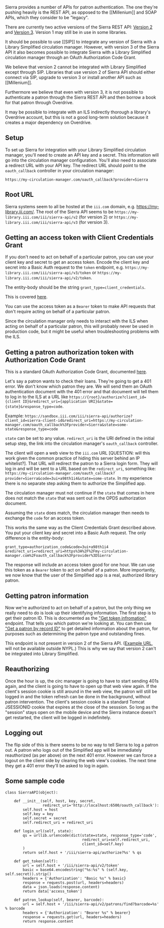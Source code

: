 Sierra provides a number of APIs for patron authentication. The one they're pushing heavily is the REST API, as opposed to the [[Millenium]] and SOAP APIs, which they consider to be "legacy".

There are currently two active versions of the Sierra REST API: [Version
2](https://sandbox.iii.com/docs/v2/Content/zTutorials/tutAuthenticate.htm)
and [Version
3](https://sandbox.iii.com/docs/Content/zTutorials/tutAuthenticate.htm). Version 1 may still be in use in some libraries.

It should be possible to use [[SIP]] to integrate any version of Sierra with a Library Simplified circulation manager. However, with version 3 of the Sierra API it also becomes possible to integrate Sierra with a Library Simplified circulation manager through an OAuth Authorization Code Grant.

We believe that version 2 cannot be integrated with Library Simplified except through SIP. Libraries that use version 2 of Sierra API should either connect via SIP, upgrade to version 3 or install another API such as [[Millenium]]. 

Furthermore we believe that even with version 3, it is not possible to authenticate a patron through the Sierra REST API and then borrow a book for that patron through Overdrive.

It may be possible to integrate with an ILS indirectly thorough a library's Overdrive account, but this is not a good long-term solution because it creates a major dependency on Overdrive.

## Setup

To set up Sierra for integration with your Library Simplified circulation manager, you'll need to create an API key and a secret. This information will go into the circulation manager configuration. You'll also need to associate a redirect URL with your API key. The redirect URL should point to the `oauth_callback` controller in your circulation manager:

```
https://my-circulation-manager.com/oauth_callback?provider=Sierra
```

## Root URL

Sierra systems seem to all be hosted at the `iii.com` domain, e.g. https://my-library.iii.com/. The root of the Sierra API seems to be `https://my-library.iii.com/iii/sierra-api/v2` (for version 2) or `https://my-library.iii.com/iii/sierra-api/v3` (for version 3).

## Getting an access token with Client Credentials Grant

If you don't need to act on behalf of a particular patron, you can use your client key and secret to get an access token. Encode the client key and secret into a Basic Auth request to the `token` endpoint, e.g. `https://my-library.iii.com/iii/sierra-api/v3/token` or `https://my-library.iii.com/iii/sierra-api/v2/token`.

The entity-body should be the string `grant_type=client_credentials`.

This is covered [here](http://sandbox.iii.com/docs/Content/zReference/authClient.htm).

You can use the access token as a `Bearer` token to make API requests that don't require acting on behalf of a particular patron.

Since the circulation manager only needs to interact with the ILS when acting on behalf of a particular patron, this will probably never be used in production code, but it might be useful when troubleshooting problems with the ILS.

## Getting a patron authorization token with Authorization Code Grant

This is a standard OAuth Authorization Code Grant, documented [here](http://sandbox.iii.com/docs/Content/zReference/authAuthCode.htm).

Let's say a patron wants to check their loans. They're going to get a 401 error. We don't know which patron they are. We will send them an OAuth authentication document with the 401 error and that document will tell them to log in to the ILS at a URL like `https://{root}/authorize?client_id={client ID}&redirect_uri={application URI}&state={state}&response_type=code`.

Example: `https://sandbox.iii.com/iii/sierra-api/authorize?client_id=sierra-client-id&redirect_uri=https://my-circulation-manager.com/oauth_callback%3Fprovider=Sierra&state=some-state&response_type=code`

`state` can be set to any value. `redirect_uri` is the URI defined in the initial setup step, the link into the circulation manager's `oauth_callback` controller.

The client will open a web view to the `iii.com` URL [QUESTION: will this work given the common practice of hiding this server behind an IP whitelist?]. That URL will redirect the patron to a Sierra login form. They will log in and will be sent to a URL based on the `redirect_uri`, something like: `https://my-circulation-manager.com/oauth_callback?provider=Sierra&code=3ui+a98th1i4&state=some-state`. In my experience there is no separate step asking them to authorize the Simplified app.

The circulation manager must not continue if the `state` that comes in here does not match the `state` that was sent out in the OPDS authorization document.

Assuming the `state` does match, the circulation manager then needs to exchange the `code` for an access token.

This works the same way as the Client Credentials Grant described above. You put your client key and secret into a Basic Auth request. The only difference is the entity-body:

```
grant_type=authorization_code&code=3ui+a98th1i4
&redirect_uri=redirect_uri=https%3A%2F%2Fmy-circulation-manager.com%2Foauth_callback%3Fprovider%3DSierra'
```

The response will include an access token good for one hour. We can use this token as a `Bearer` token to act on behalf of a patron. More importantly, we now know that the user of the Simplified app is a real, authorized library patron.

## Getting patron information

Now we're authorized to act on behalf of a patron, but the only thing we really need to do is look up their identifying information. The first step is to get their patron ID. This is documented as the ["Get token infromation"](
https://sandbox.iii.com/iii/sierra-api/swagger/index.html#!/info/Get_token_information_get_0) endpoint. That tells you which patron we're looking at. You can then use ["Get a patron by record ID"](https://sandbox.iii.com/iii/sierra-api/swagger/index.html#!/patrons/Get_a_patron_by_record_ID_get_9) to get detailed information about the patron, for purposes such as determining the patron type and outstanding fines.

This endpoint is not present in version 2 of the Sierra API. ([Example URL](https://lci-tr.iii.com/iii/sierra-api/swagger/index.html), will not be available outside NYPL.) This is why we say that version 2 can't be integrated into Library Simplified.

## Reauthorizing

Once the hour is up, the circ manager is going to have to start sending 401s again, and the client is going to have to open up that web view again. If the client's session cookie is still around in the web view, the patron will still be logged in and the token refresh can be done in the background, without patron intervention. The client's session cookie is a standard Tomcat JSESSIONID cookie that expires at the close of the sesssion. So long as the "session" stays open on the mobile device and the Sierra instance doesn't get restarted, the client will be logged in indefinitely.

## Logging out

The flip side of this is there seems to be no way to tell Sierra to log a patron out. A patron who logs out of the Simplified app will be immediately reauthorized (as per above) on the next 401 error. However we can force a logout on the client side by clearing the web view's cookies. The next time they get a 401 error they'll be asked to log in again.

## Some sample code

```
class SierraAPI(object):

    def __init__(self, host, key, secret,
                 redirect_uri='http://localhost:6500/oauth_callback'):
        self.host = host
        self.key = key
        self.secret = secret
        self.redirect_uri = redirect_uri

    def login_url(self, state):
        qs = urllib.urlencode(dict(state=state, response_type='code',
                                   redirect_uri=self.redirect_uri,
                                   client_id=self.key)
        )
        return self.host + '/iii/sierra-api/authorize?%s' % qs
        
    def get_token(self):
        url = self.host + '/iii/sierra-api/v2/token'
        basic = base64.encodestring("%s:%s" % (self.key, self.secret)).strip()
        headers = {'Authorization': "Basic %s" % basic}
        response = requests.post(url, headers=headers)
        data = json.loads(response.content)
        return data['access_token']

    def patron_lookup(self, bearer, barcode):
        url = self.host + '/iii/sierra-api/v2/patrons/find?barcode=%s' % barcode
        headers = {'Authorization': "Bearer %s" % bearer}
        response = requests.get(url, headers=headers)
        return response.content
```